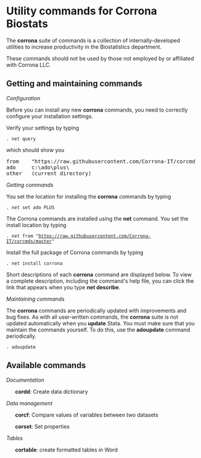 <h1>Utility commands for Corrona Biostats</h1>

The <b>corrona</b> suite of commands is a collection of internally-developed
utilities to increase productivity in the Biostatistics department. 

<p>These commands should not be used by those not employed by or affiliated 
with Corrona LLC.</p>


<h2>Getting and maintaining commands</h2>

<p><i>Configuration</i></p>
<p>Before you can install any new <b>corrona</b> commands, you need to correctly
configure your installation settings.</p>

<p>Verify your settings by typing </p>

<code>. net query</code>

<p>which should show you</p>
<pre>
from    "https://raw.githubusercontent.com/Corrona-IT/corcmds/master"
ado     c:\ado\plus\
other   (current directory)
</pre>

<i>Getting commands</i>

You set the location for installing the <b>corrona</b> commands by typing

<code>. net set ado PLUS</code>

The Corrona commands are installed using the <b>net</b> command. 
You set the install location by typing

<code>. net from "https://raw.githubusercontent.com/Corrona-IT/corcmds/master" </code>

Install the full package of Corrona commands by typing

<code>. net install corrona</code>

Short descriptions of each <b>corrona</b> command are displayed below. To view
a complete description, including the command's help file, you can click the
link that appears when you type <b>net describe</b>.

<i>Maintaining commands</i>

The <b>corrona</b> commands are periodically updated with improvements and bug
fixes.  As with all user-written commands, the <b>corrona</b> suite is not
updated automatically when you <b>update</b> Stata. You must make sure that
you maintain the commands yourself. To do this, use the <b>adoupdate</b>
command periodically. 

<code>. adoupdate</code>

<h2>Available commands</h2>

<p><i>Documentation</i></p>
<ul>
<item><b>cordd</b>: Create data dictionary</item>
</ul>

<p><i>Data management</i></p>
<ul>
<item><b>corcf</b>: Compare values of variables between two datasets</item>
  
<item><b>corset</b>: Set properties</item>
</ul>

<p><i>Tables</i></p>
<ul>
<item><b>cortable</b>: create formatted tables in Word</item>
</ul>
